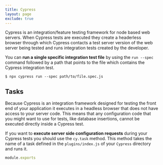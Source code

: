 ```yaml
---
title: Cypress
layout: page
exclude: true
---
```

Cypress is an integration/feature testing framework for node based web servers. When Cypress tests are executed they create a headerless browser through which Cypress contacts a test server version of the web server being tested and runs integration tests created by the developer.

You can **run a single specific integration test file** by using the `run --spec` command followed by a path that points to the file which contains the Cypress integration test.
```
$ npx cypress run --spec path/to/file.spec.js
```

## Tasks
Because Cypress is an integration framework designed for testing the front end of your application it executes in a headless browser that does not have access to your server code. This means that any configuration code that you might want to use for tests, like database insertions, cannot be executed directly inside a Cypress test.

If you want to **execute server side configuration requests** during your Cypress tests you should use the `cy.task` method. This method takes the name of a task defined in the `plugins/index.js` of your `Cypress` directory and runs it.
```js
module.exports
```
<!--stackedit_data:
eyJoaXN0b3J5IjpbLTM2OTM0NDU3NywtMTU2OTM4MzgzMSwtMj
AzNjQ5OTgxOSwyMTA3MjgwNTkyXX0=
-->